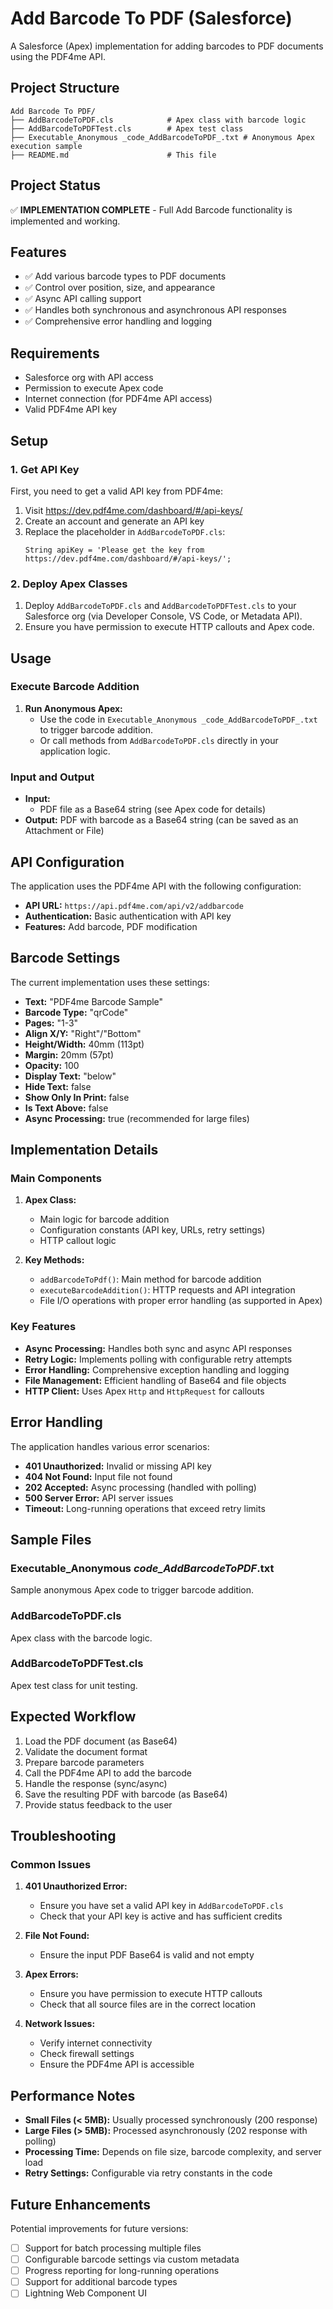 # Add Barcode To PDF (Salesforce)

A Salesforce (Apex) implementation for adding barcodes to PDF documents using the PDF4me API.

## Project Structure

```
Add Barcode To PDF/
├── AddBarcodeToPDF.cls            # Apex class with barcode logic
├── AddBarcodeToPDFTest.cls        # Apex test class
├── Executable_Anonymous _code_AddBarcodeToPDF_.txt # Anonymous Apex execution sample
├── README.md                      # This file
```

## Project Status

✅ **IMPLEMENTATION COMPLETE** - Full Add Barcode functionality is implemented and working.

## Features

- ✅ Add various barcode types to PDF documents
- ✅ Control over position, size, and appearance
- ✅ Async API calling support
- ✅ Handles both synchronous and asynchronous API responses
- ✅ Comprehensive error handling and logging

## Requirements

- Salesforce org with API access
- Permission to execute Apex code
- Internet connection (for PDF4me API access)
- Valid PDF4me API key

## Setup

### 1. Get API Key
First, you need to get a valid API key from PDF4me:
1. Visit https://dev.pdf4me.com/dashboard/#/api-keys/
2. Create an account and generate an API key
3. Replace the placeholder in `AddBarcodeToPDF.cls`:
   ```apex
   String apiKey = 'Please get the key from https://dev.pdf4me.com/dashboard/#/api-keys/';
   ```

### 2. Deploy Apex Classes

1. Deploy `AddBarcodeToPDF.cls` and `AddBarcodeToPDFTest.cls` to your Salesforce org (via Developer Console, VS Code, or Metadata API).
2. Ensure you have permission to execute HTTP callouts and Apex code.

## Usage

### Execute Barcode Addition

1. **Run Anonymous Apex:**
   - Use the code in `Executable_Anonymous _code_AddBarcodeToPDF_.txt` to trigger barcode addition.
   - Or call methods from `AddBarcodeToPDF.cls` directly in your application logic.

### Input and Output

- **Input:** 
  - PDF file as a Base64 string (see Apex code for details)
- **Output:** PDF with barcode as a Base64 string (can be saved as an Attachment or File)

## API Configuration

The application uses the PDF4me API with the following configuration:
- **API URL:** `https://api.pdf4me.com/api/v2/addbarcode`
- **Authentication:** Basic authentication with API key
- **Features:** Add barcode, PDF modification

## Barcode Settings

The current implementation uses these settings:
- **Text:** "PDF4me Barcode Sample"
- **Barcode Type:** "qrCode"
- **Pages:** "1-3"
- **Align X/Y:** "Right"/"Bottom"
- **Height/Width:** 40mm (113pt)
- **Margin:** 20mm (57pt)
- **Opacity:** 100
- **Display Text:** "below"
- **Hide Text:** false
- **Show Only In Print:** false
- **Is Text Above:** false
- **Async Processing:** true (recommended for large files)

## Implementation Details

### Main Components

1. **Apex Class:**
   - Main logic for barcode addition
   - Configuration constants (API key, URLs, retry settings)
   - HTTP callout logic

2. **Key Methods:**
   - `addBarcodeToPdf()`: Main method for barcode addition
   - `executeBarcodeAddition()`: HTTP requests and API integration
   - File I/O operations with proper error handling (as supported in Apex)

### Key Features

- **Async Processing:** Handles both sync and async API responses
- **Retry Logic:** Implements polling with configurable retry attempts
- **Error Handling:** Comprehensive exception handling and logging
- **File Management:** Efficient handling of Base64 and file objects
- **HTTP Client:** Uses Apex `Http` and `HttpRequest` for callouts

## Error Handling

The application handles various error scenarios:
- **401 Unauthorized:** Invalid or missing API key
- **404 Not Found:** Input file not found
- **202 Accepted:** Async processing (handled with polling)
- **500 Server Error:** API server issues
- **Timeout:** Long-running operations that exceed retry limits

## Sample Files

### Executable_Anonymous _code_AddBarcodeToPDF_.txt
Sample anonymous Apex code to trigger barcode addition.

### AddBarcodeToPDF.cls
Apex class with the barcode logic.

### AddBarcodeToPDFTest.cls
Apex test class for unit testing.

## Expected Workflow

1. Load the PDF document (as Base64)
2. Validate the document format
3. Prepare barcode parameters
4. Call the PDF4me API to add the barcode
5. Handle the response (sync/async)
6. Save the resulting PDF with barcode (as Base64)
7. Provide status feedback to the user

## Troubleshooting

### Common Issues

1. **401 Unauthorized Error:**
   - Ensure you have set a valid API key in `AddBarcodeToPDF.cls`
   - Check that your API key is active and has sufficient credits

2. **File Not Found:**
   - Ensure the input PDF Base64 is valid and not empty

3. **Apex Errors:**
   - Ensure you have permission to execute HTTP callouts
   - Check that all source files are in the correct location

4. **Network Issues:**
   - Verify internet connectivity
   - Check firewall settings
   - Ensure the PDF4me API is accessible

## Performance Notes

- **Small Files (< 5MB):** Usually processed synchronously (200 response)
- **Large Files (> 5MB):** Processed asynchronously (202 response with polling)
- **Processing Time:** Depends on file size, barcode complexity, and server load
- **Retry Settings:** Configurable via retry constants in the code

## Future Enhancements

Potential improvements for future versions:
- [ ] Support for batch processing multiple files
- [ ] Configurable barcode settings via custom metadata
- [ ] Progress reporting for long-running operations
- [ ] Support for additional barcode types
- [ ] Lightning Web Component UI 